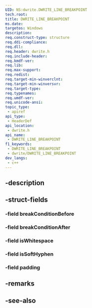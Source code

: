 ```yaml
---
UID: NS:dwrite.DWRITE_LINE_BREAKPOINT
tech.root: 
title: DWRITE_LINE_BREAKPOINT
ms.date: 
targetos: Windows
description: 
req.construct-type: structure
req.ddi-compliance: 
req.dll: 
req.header: dwrite.h
req.include-header: 
req.kmdf-ver: 
req.lib: 
req.max-support: 
req.redist: 
req.target-min-winverclnt: 
req.target-min-winversvr: 
req.target-type: 
req.typenames: 
req.umdf-ver: 
req.unicode-ansi: 
topic_type:
 - apiref
api_type:
 - HeaderDef
api_location:
 - dwrite.h
api_name:
 - DWRITE_LINE_BREAKPOINT
f1_keywords:
 - DWRITE_LINE_BREAKPOINT
 - dwrite/DWRITE_LINE_BREAKPOINT
dev_langs:
 - c++
---
```


## -description

## -struct-fields

### -field breakConditionBefore

### -field breakConditionAfter

### -field isWhitespace

### -field isSoftHyphen

### -field padding

## -remarks

## -see-also


